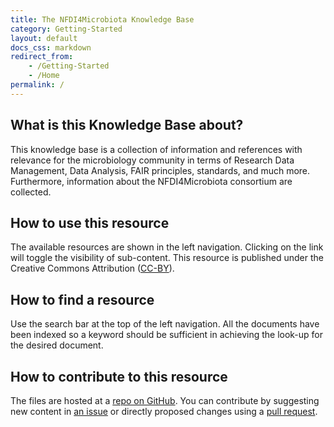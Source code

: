 ```yaml
---
title: The NFDI4Microbiota Knowledge Base
category: Getting-Started
layout: default
docs_css: markdown
redirect_from: 
    - /Getting-Started
    - /Home
permalink: /
---
```


<!-- <div class="bd-intro pt-2 ps-lg-2">
                <div class="d-md-flex flex-md-row-reverse align-items-center justify-content-between">
                    <div class="mb-3 mb-md-0 d-flex text-nowrap"><a class="btn btn-sm btn-bd-light rounded-2"
                            href="https://github.com/NFDI4Microbiota"
                            title="View and edit this file on GitHub" target="_blank" rel="noopener">
                            View on GitHub
                        </a>
                    </div>
                    <h1 class="bd-title mb-0" id="content">Introduction</h1>
                </div>
                

</div> -->

## What is this Knowledge Base about?

This knowledge base is a collection of information and references with
relevance for the microbiology community in terms of Research Data
Management, Data Analysis, FAIR principles, standards, and much
more. Furthermore, information about the NFDI4Microbiota consortium
are collected.

## How to use this resource

The available resources are shown in the left navigation. Clicking on
the link will toggle the visibility of sub-content. This resource is
published under the Creative Commons Attribution
([CC-BY](https://creativecommons.org/licenses/by/4.0/)).

## How to find a resource

Use the search bar at the top of the left navigation. All the
documents have been indexed so a keyword should be sufficient in
achieving the look-up for the desired document.

## How to contribute to this resource

The files are hosted at a [repo on
GitHub](https://github.com/NFDI4Microbiota). You
can contribute by suggesting new content in [an
issue](https://github.com/NFDI4Microbiota/issues)
or directly proposed changes using a [pull
request](https://github.com/NFDI4Microbiota/pulls).
